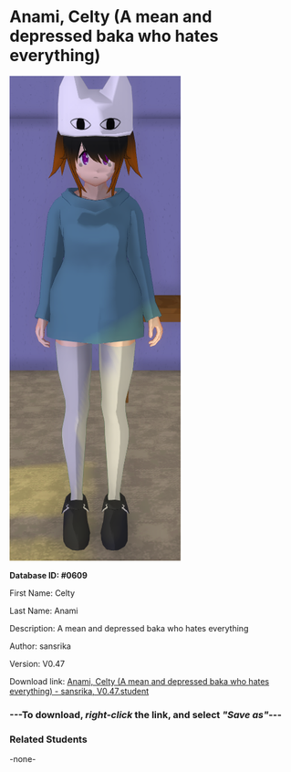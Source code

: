 # Anami, Celty (A mean and depressed baka who hates everything)

<img src="../../Files/Images/Anami, Celty (A mean and depressed baka who hates everything).png" title="Anami, Celty (A mean and depressed baka who hates everything) - sansrika, V0.47">

**Database ID: #0609**

First Name: Celty

Last Name: Anami

Description: A mean and depressed baka who hates everything

Author: sansrika

Version: V0.47

Download link: <a href="https://raw.githubusercontent.com/Arbiter1223/Daigaku-Gurashi-Custom-Students/master/Files/Student%20Files/Anami%2C%20Celty%20(A%20mean%20and%20depressed%20baka%20who%20hates%20everything)%20-%20sansrika%2C%20V0.47.student">Anami, Celty (A mean and depressed baka who hates everything) - sansrika, V0.47.student</a>

### ---**To download, _right-click_ the link, and select _"Save as"_**---

### Related Students

-none-
